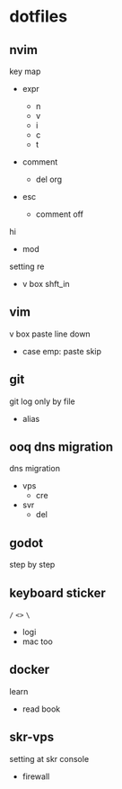 
# dotfiles


## nvim

key map
- expr
  - n
  - v
  - i
  - c
  - t

- comment
  - del org

- esc
  - comment off

hi
- mod


setting re
- v box <c-s> shft_in


## vim

v box paste line down
- case emp: paste skip


## git

git log only by file
- alias


## ooq dns migration

dns migration
- vps
  - cre
- svr
  - del


## godot

step by step


## keyboard sticker

`/` `<>` `\`
- logi
- mac too


## docker

learn
- read book


## skr-vps

setting at skr console
- firewall


